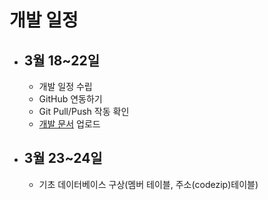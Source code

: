 # 개발 일정
- ## 3월 18~22일
    - 개발 일정 수립
    - GitHub 연동하기
    - Git Pull/Push 작동 확인
    - [개발 문서](https://github.com/wnsgudchl0302/HandWork_Project_2021/tree/master/DevDoc) 업로드

- ## 3월 23~24일
    - 기초 데이터베이스 구상(멤버 테이블, 주소(codezip)테이블)


